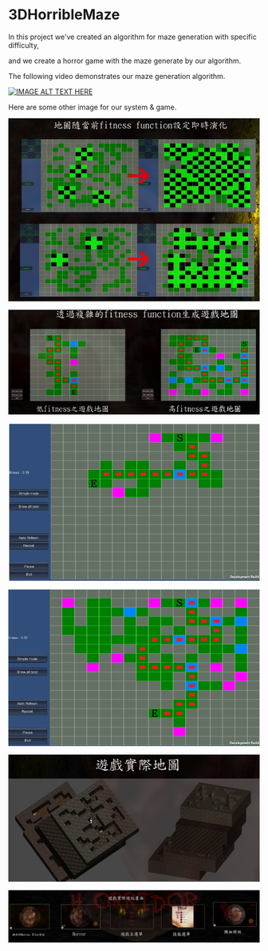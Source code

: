 3DHorribleMaze
==========================

In this project we've created an algorithm for maze generation with specific difficulty,

and we create a horror game with the maze generate by our algorithm.

The following video demonstrates our maze generation algorithm.

[![IMAGE ALT TEXT HERE](https://img.youtube.com/vi/wQ1D3aI0zHo/0.jpg)](https://www.youtube.com/watch?v=wQ1D3aI0zHo)

Here are some other image for our system & game.

![demo](https://raw.githubusercontent.com/tobygameac/3D-Horrible-Maze/master/DemoImages/ga1.jpg)

![demo](https://raw.githubusercontent.com/tobygameac/3D-Horrible-Maze/master/DemoImages/ga2.jpg)

![demo](https://raw.githubusercontent.com/tobygameac/3D-Horrible-Maze/master/DemoImages/ga3.jpg)

![demo](https://raw.githubusercontent.com/tobygameac/3D-Horrible-Maze/master/DemoImages/ga4.jpg)

![demo](https://raw.githubusercontent.com/tobygameac/3D-Horrible-Maze/master/DemoImages/horridor1.jpg)

![demo](https://raw.githubusercontent.com/tobygameac/3D-Horrible-Maze/master/DemoImages/horridor2.jpg)
